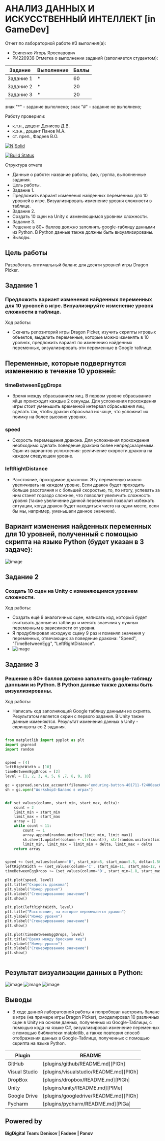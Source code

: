 # АНАЛИЗ ДАННЫХ И ИСКУССТВЕННЫЙ ИНТЕЛЛЕКТ [in GameDev]
Отчет по лабораторной работе #3 выполнил(а):
- Есипенко Игорь Ярославович
- РИ220936
Отметка о выполнении заданий (заполняется студентом):

| Задание | Выполнение | Баллы |
| ------ | ------ | ------ |
| Задание 1 | * | 60 |
| Задание 2 | * | 20 |
| Задание 3 | * | 20 |

знак "*" - задание выполнено; знак "#" - задание не выполнено;

Работу проверили:
- к.т.н., доцент Денисов Д.В.
- к.э.н., доцент Панов М.А.
- ст. преп., Фадеев В.О.

[![N|Solid](https://cldup.com/dTxpPi9lDf.thumb.png)](https://nodesource.com/products/nsolid)

[![Build Status](https://travis-ci.org/joemccann/dillinger.svg?branch=master)](https://travis-ci.org/joemccann/dillinger)

Структура отчета

- Данные о работе: название работы, фио, группа, выполненные задания.
- Цель работы.
- Задание 1.
- Предложить вариант изменения найденных переменных для 10 уровней в игре. Визуализировать изменение уровня сложности в таблице. 
- Задание 2.
- Создать 10 сцен на Unity с изменяющимся уровнем сложности.
- Задание 3.
- Решение в 80+ баллов должно заполнять google-таблицу данными из Python. В Python данные также должны быть визуализированы.
- Выводы.

## Цель работы
Разработать оптимальный баланс для десяти уровней игры Dragon Picker.

## Задание 1
### Предложить вариант изменения найденных переменных для 10 уровней в игре. Визуализируйте изменение уровня сложности в таблице.

Ход работы:
- Скачать репозиторий игры Dragon Picker, изучить скрипты игровых объектов, выделить переменные, которые можно изменять в 10 уровнях, предложить вариант по изменению найденных переменных, визуализировать эти переменные в Google таблице.

## Переменные, которые подвергнутся изменению в течение 10 уровней:

### timeBetweenEggDrops
- Время между сбрасыванием яиц. В первом уровне сбрасывание яйца происходит каждые 2 секунды. Для усложнения прохождения игры стоит уменьшить временной интервал сбрасывания яиц, сделать так, чтобы дракон сбрасывал их чаще, что усложнит их поимку на более высоких уровнях.

### speed
- Скорость перемещения дракона. Для усложнения прохождения необходимо сделать поведение дракона более непредсказуемым. Один из вариантов усложнения: увеличение скорости дракона на каждом следующем уровне.

### leftRightDistance
- Расстояние, проходимое драконом. Эту переменную можно увеличивать на каждом уровне. Если дракон будет проходить больше расстояния и с большей скоростью, то, по итогу, успевать за ним станет гораздо сложнее, что повзолит увеличить сложность уровня (также увеличение данной переменной позволит избежать ситуации, когда дракон будет находиться чисто на однм месте, если бы мы, например, уменьшали данное значение).
 
## Вариант изменения найденных переменных для 10 уровней, полученный с помощью скрипта на языке Python (будет указан в 3 задаче):
![image](https://github.com/Yeager07/DA-in-GameDev-lab1/assets/127008112/fdd525a2-a29a-432f-9ee5-39cd8344b7ec)


## Задание 2
### Создать 10 сцен на Unity с изменяющимся уровнем сложности.
Ход работы:
- Создать ещё 9 аналогичных сцен, написать код, который будет считывать данные из таблицы и менять знаечния у нужных переменным в зависимости от уровня.
- Я продублировал исходную сцену 9 раз и поменял значения у переменных, отвечающих за поведение дракона: "Speed", "TimeBetweenEgg", "LeftRightDistance".
- ![image](https://github.com/Yeager07/DA-in-GameDev-lab1/assets/127008112/90427a74-5d6c-4ab9-af99-cb789877e097)



## Задание 3
### Решение в 80+ баллов должно заполнять google-таблицу данными из Python. В Python данные также должны быть визуализированы.

Ход работы:
- Написать код заполняющий Google таблицу данными из скрипта. Результатом является скрин с первого задания. В Unity также данные изменяются. Результат изменения данных в Unity - скриншоты со 2 задания.

```py

from matplotlib import pyplot as plt
import gspread
import random


speed = [4]
leftRightWidth = [10]
timeBetweenEggDrops = [2]
level = [1, 2, 3, 4, 5, 6 ,7, 8, 9, 10]

gc = gspread.service_account(filename='enduring-button-401711-f2400eac09f9.json')
sh = gc.open("Workshop3-Баланс в играх")


def set_values(column, start_min, start_max, delta):
    count = 2
    limit_min = start_min
    limit_max = start_max
    array = []
    while count < 11:
        count += 1
        array.append(random.uniform(limit_min, limit_max))
        sh.sheet1.update((column + str(count)), str(random.uniform(limit_min, limit_max)))
        limit_min, limit_max = limit_min + delta, limit_max + delta
    return array


speed += (set_values(column='B', start_min=5, start_max=5.5, delta=1.50))
leftRightWidth += (set_values(column='C', start_min=11, start_max=12, delta=0.75))
timeBetweenEggDrops += (set_values(column='D', start_min=1.8, start_max=1.9, delta=-0.15))

plt.plot(speed, level)
plt.title("Скорость дракона")
plt.ylabel("Номер уровня")
plt.xlabel("Сгенерированное значение")
plt.show()

plt.plot(leftRightWidth, level)
plt.title("Расстояние, на которое перемещается дракон")
plt.ylabel("Номер уровня")
plt.xlabel("Сгенерированное значение")
plt.show()

plt.plot(timeBetweenEggDrops, level)
plt.title("Время между бросками яиц")
plt.ylabel("Номер уровня")
plt.xlabel("Сгенерированное значение")
plt.show()



```
## Результат визуализации данных в Python:
![image](https://github.com/Yeager07/DA-in-GameDev-lab1/assets/127008112/7aba4993-6d97-4411-9cdc-28de9590cf6b)
![image](https://github.com/Yeager07/DA-in-GameDev-lab1/assets/127008112/2f67a58f-bbd9-40a2-beb8-ccd2683b3687)
![image](https://github.com/Yeager07/DA-in-GameDev-lab1/assets/127008112/d67e46ab-926c-4715-9cbe-0e173be61c42)



## Выводы
- В ходе данной лабораторной работы я попробовал настроить баланс в игре (на примере игры Dragon Picker), смоделировал 10 различных сцен в Unity на основе данных, полученных из Google-Таблицы, с помощью кода на языке C#, визуализировал изменение переменных с помощью библиотеки matplotlib, а также повторил способ отображения данных в Google-Таблице, полученных с помощью скрипта на языке Python.


| Plugin | README |
| ------ | ------ |
| GitHub | [plugins/github/README.md][PlGh] |
| Visual Studio| [plugins/visualstudio/README.md][PlGh] |
| DropBox | [plugins/dropbox/README.md][PlGh] |
| Unity | [plugins/unity/README.md][PlMe] |
| Google Drive | [plugins/googledrive/README.md][PlGh] |
| Pycharm | [plugins/pycharm/README.md][PlGa] |

## Powered by

**BigDigital Team: Denisov | Fadeev | Panov**

